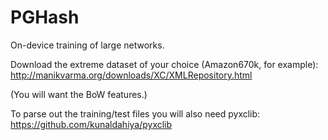 # PGHash
On-device training of large networks. 

Download the extreme dataset of your choice (Amazon670k, for example): http://manikvarma.org/downloads/XC/XMLRepository.html

(You will want the BoW features.)

To parse out the training/test files you will also need pyxclib: https://github.com/kunaldahiya/pyxclib
